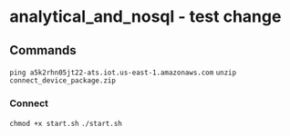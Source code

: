 # analytical_and_nosql - test change

## Commands
`ping a5k2rhn05jt22-ats.iot.us-east-1.amazonaws.com`
`unzip connect_device_package.zip`

### Connect
`chmod +x start.sh`
`./start.sh`